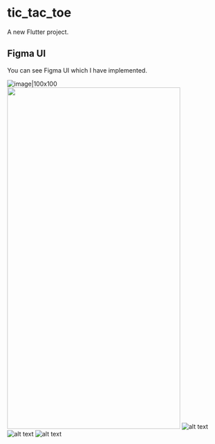 # tic_tac_toe
A new Flutter project.

## Figma UI
You can see Figma UI which I have implemented.

![image|100x100](https://github.com/MuhammadJamalAshrafi/tic_tac_toe/blob/main/assets/images/Splash.png)
<img src="https://github.com/MuhammadJamalAshrafi/tic_tac_toe/blob/main/assets/images/Splash.png" width="400" height="790">
![alt text](https://github.com/MuhammadJamalAshrafi/tic_tac_toe/blob/main/assets/images/home.png)
![alt text](https://github.com/MuhammadJamalAshrafi/tic_tac_toe/blob/main/assets/images/leaderboard.png)
![alt text](https://github.com/MuhammadJamalAshrafi/tic_tac_toe/blob/main/assets/images/wining.png)
